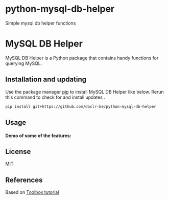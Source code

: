 # python-mysql-db-helper
Simple mysql db helper functions

# MySQL DB Helper
MySQL DB Helper is a Python package that contains handy functions for querying MySQL. 

## Installation and updating
Use the package manager [pip](https://pip.pypa.io/en/stable/) to install MySQL DB Helper like below. 
Rerun this command to check for and install  updates .
```bash
pip install git+https://github.com/doclr-be/python-mysql-db-helper
```

## Usage


#### Demo of some of the features:


## License
[MIT](https://choosealicense.com/licenses/mit/)

## References
Based on [Toolbox tutorial](https://github.com/mike-huls/toolbox)